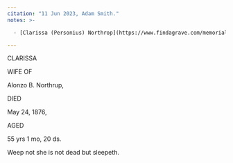 ```yaml
---
citation: "11 Jun 2023, Adam Smith."
notes: >-

  - [Clarissa (Personius) Northrop](https://www.findagrave.com/memorial/100183650/clarissa-northrup) (04 Apr 1821 to 24 May 1876).

---
```


CLARISSA

WIFE OF

Alonzo B. Northrup,

DIED

May 24, 1876, 

AGED

55 yrs 1 mo, 20 ds.

Weep not she is not dead but sleepeth.

